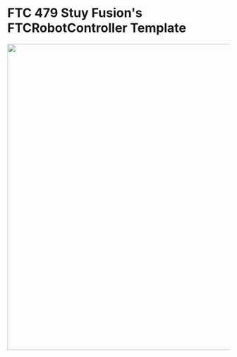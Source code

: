 # FTC 479 Stuy Fusion's FTCRobotController Template 

<img width="693" src="https://i.ibb.co/12BS6j5/Screenshot-2023-12-27-at-9-45-29-PM.png" />